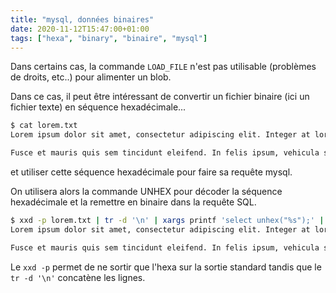 ```yaml
---
title: "mysql, données binaires"
date: 2020-11-12T15:47:00+01:00
tags: ["hexa", "binary", "binaire", "mysql"]
---
```

Dans certains cas, la commande `LOAD_FILE` n'est pas utilisable (problèmes de droits, etc..) pour alimenter 
un blob.

Dans ce cas, il peut être intéressant de convertir un fichier binaire (ici un fichier texte) en séquence 
hexadécimale...

```bash
$ cat lorem.txt 
Lorem ipsum dolor sit amet, consectetur adipiscing elit. Integer at lorem pharetra, pulvinar quam nec, efficitur ligula. Donec imperdiet aliquam rutrum. Aenean metus est, cursus eget auctor sit amet, vehicula id lorem. Vivamus mollis sollicitudin mattis. Aenean volutpat velit tellus, et ullamcorper nisi aliquam ut. Nunc efficitur est ac tincidunt ultrices. Morbi ac quam magna. Vivamus egestas elit in bibendum fermentum. Nulla nunc felis, aliquet a lorem eleifend, mollis laoreet libero. Etiam sit amet justo bibendum, cursus lectus in, blandit ex. Nulla dolor est, pharetra eget nulla et, sodales dapibus diam.

Fusce et mauris quis sem tincidunt eleifend. In felis ipsum, vehicula sit amet sapien a, vulputate euismod lacus. Proin condimentum ante ex, et viverra eros tristique eu. Quisque consectetur, lectus ut tempus aliquet, lorem urna venenatis dolor, id venenatis ante tortor quis odio. Fusce consectetur nisi id massa efficitur, et condimentum enim sagittis. Donec volutpat leo in nisl vestibulum tempor. Aliquam erat volutpat. Praesent egestas lectus nibh, vel porta lorem pharetra a. Pellentesque nec bibendum metus. Nulla a felis hendrerit, pulvinar est ac, ullamcorper ipsum. Donec tempus porta lectus a laoreet. Aenean eget tortor at mi aliquet sodales.
```

et utiliser cette séquence hexadécimale pour faire sa requête mysql.

On utilisera alors la commande UNHEX pour décoder la séquence hexadécimale et la remettre en binaire dans la requête SQL.

```bash
$ xxd -p lorem.txt | tr -d '\n' | xargs printf 'select unhex("%s");' | mysql -u root -ptest -s 2> /dev/null | xargs -0 printf $'%b'
Lorem ipsum dolor sit amet, consectetur adipiscing elit. Integer at lorem pharetra, pulvinar quam nec, efficitur ligula. Donec imperdiet aliquam rutrum. Aenean metus est, cursus eget auctor sit amet, vehicula id lorem. Vivamus mollis sollicitudin mattis. Aenean volutpat velit tellus, et ullamcorper nisi aliquam ut. Nunc efficitur est ac tincidunt ultrices. Morbi ac quam magna. Vivamus egestas elit in bibendum fermentum. Nulla nunc felis, aliquet a lorem eleifend, mollis laoreet libero. Etiam sit amet justo bibendum, cursus lectus in, blandit ex. Nulla dolor est, pharetra eget nulla et, sodales dapibus diam.

Fusce et mauris quis sem tincidunt eleifend. In felis ipsum, vehicula sit amet sapien a, vulputate euismod lacus. Proin condimentum ante ex, et viverra eros tristique eu. Quisque consectetur, lectus ut tempus aliquet, lorem urna venenatis dolor, id venenatis ante tortor quis odio. Fusce consectetur nisi id massa efficitur, et condimentum enim sagittis. Donec volutpat leo in nisl vestibulum tempor. Aliquam erat volutpat. Praesent egestas lectus nibh, vel porta lorem pharetra a. Pellentesque nec bibendum metus. Nulla a felis hendrerit, pulvinar est ac, ullamcorper ipsum. Donec tempus porta lectus a laoreet. Aenean eget tortor at mi aliquet sodales.
```

Le `xxd -p` permet de ne sortir que l'hexa sur la sortie standard tandis que le `tr -d '\n'` concatène les lignes.
